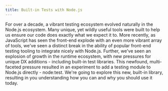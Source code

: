 ```yaml
---
title: Built-in Tests with Node.js
---
```


For over a decade, a vibrant testing ecosystem evolved naturally in the Node.js ecosystem. Many unique, yet wildly useful tools were built to help us ensure our code does exactly what we expect it to. More recently, as JavaScript has seen the front-end explode with an even more vibrant array of tools, we've seen a distinct break in the ability of popular front-end testing tooling to integrate nicely with Node.js. Further, we've seen an explosion of growth in the runtime ecosystem, with new pressures for unique DX additions - including built-in test libraries. This newfound, multi-faceted pressure resulted in an experiment to add a testing module to Node.js directly - node:test. We're going to explore this new, built-in library, resulting in you understanding how you can and why you should use it today.